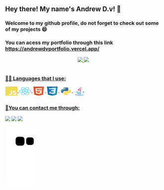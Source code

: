 ## Hey there! My name's Andrew D.v! 👋
### Welcome to my github profile, do not forget to check out some of my projects 😄
### You can acess my portfolio through this link https://andrewdvportfolio.vercel.app/

<div align="center">
  <a href="https://github.com/andrewdvdotjs">
  <img height="180em" src="https://github-readme-stats.vercel.app/api?username=andrewdvdotjs&show_icons=true&theme=github_dark&include_all_commits=true&count_private=true"/>
  <img height="180em" src="https://github-readme-stats.vercel.app/api/top-langs/?username=andrewdvdotjs&layout=compact&langs_count=7&theme=github_dark"/>
</div>
  
 
<div style="display: inline_block"><br>
  <h3>👨‍💻 Languages that I use: </h3>
  
  <img align="center" alt="Andrew-Js" height="30" width="40" src="https://raw.githubusercontent.com/devicons/devicon/master/icons/javascript/javascript-plain.svg">
  <img align="center" alt="andrew-React" height="30" width="40" src="https://raw.githubusercontent.com/devicons/devicon/master/icons/react/react-original.svg">
  <img align="center" alt="andrew-HTML" height="30" width="40" src="https://raw.githubusercontent.com/devicons/devicon/master/icons/html5/html5-original.svg">
  <img align="center" alt="andrew-CSS" height="30" width="40" src="https://raw.githubusercontent.com/devicons/devicon/master/icons/css3/css3-original.svg">
  <img align="center" alt="andrew-Python" height="30" width="40" src="https://raw.githubusercontent.com/devicons/devicon/master/icons/python/python-original.svg">
  <img align="center" alt="andrew-Java" height="30" width="40" src="https://raw.githubusercontent.com/devicons/devicon/master/icons/java/java-original.svg">
  
</div>
  
  ##
  
  <div>
    <h3>💬You can contact me through: </h3>
  <a href="https://www.instagram.com/andre.dv123/" target="_blank"><img src="https://img.shields.io/badge/-Instagram-%23E4405F?style=for-the-badge&logo=instagram&logoColor=white" target="_blank"></a>
  <a href = "mailto:andre.duarte.vieira06@gmail.com"><img src="https://img.shields.io/badge/-Gmail-%23333?style=for-the-badge&logo=gmail&logoColor=white" target="_blank"></a>
  <a href="https://www.linkedin.com/in/andrewdvdotjs/" target="_blank"><img src="https://img.shields.io/badge/-LinkedIn-%230077B5?style=for-the-badge&logo=linkedin&logoColor=white" target="_blank"></a> 
  
 ![Snake animation](https://github.com/rafaballerini/rafaballerini/blob/output/github-contribution-grid-snake.svg)
 
</div>
  
